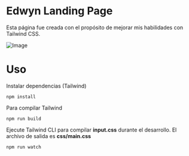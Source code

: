 # Edwyn Landing Page

Esta página fue creada con el propósito de mejorar mis habilidades con Tailwind CSS.

![Image](https://user-images.githubusercontent.com/61896414/184466996-00dfb8c0-6b7c-4a65-8960-9ad5544116e8.png)

# Uso

Instalar dependencias (Tailwind)

```
npm install
```

Para compilar Tailwind

```
npm run build
```

Ejecute Tailwind CLI para compilar **input.css** durante el desarrollo. El archivo de salida es **css/main.css**

```
npm run watch
```

